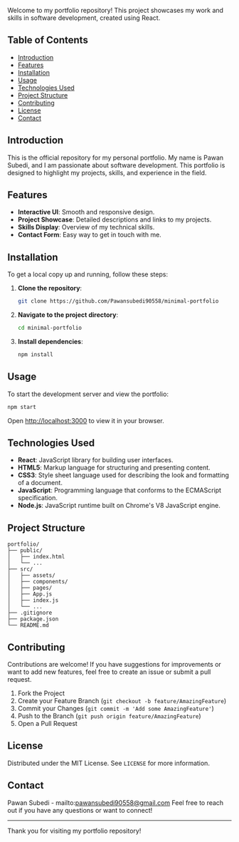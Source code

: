 Welcome to my portfolio repository! This project showcases my work and skills in software development, created using React.

## Table of Contents
- [Introduction](#introduction)
- [Features](#features)
- [Installation](#installation)
- [Usage](#usage)
- [Technologies Used](#technologies-used)
- [Project Structure](#project-structure)
- [Contributing](#contributing)
- [License](#license)
- [Contact](#contact)

## Introduction

This is the official repository for my personal portfolio. My name is Pawan Subedi, and I am passionate about software development. This portfolio is designed to highlight my projects, skills, and experience in the field.

## Features

- **Interactive UI**: Smooth and responsive design.
- **Project Showcase**: Detailed descriptions and links to my projects.
- **Skills Display**: Overview of my technical skills.
- **Contact Form**: Easy way to get in touch with me.

## Installation

To get a local copy up and running, follow these steps:

1. **Clone the repository**:
   ```sh
   git clone https://github.com/Pawansubedi90558/minimal-portfolio
   ```

2. **Navigate to the project directory**:
   ```sh
   cd minimal-portfolio
   ```

3. **Install dependencies**:
   ```sh
   npm install
   ```

## Usage

To start the development server and view the portfolio:

```sh
npm start
```

Open [http://localhost:3000](http://localhost:3000) to view it in your browser.

## Technologies Used

- **React**: JavaScript library for building user interfaces.
- **HTML5**: Markup language for structuring and presenting content.
- **CSS3**: Style sheet language used for describing the look and formatting of a document.
- **JavaScript**: Programming language that conforms to the ECMAScript specification.
- **Node.js**: JavaScript runtime built on Chrome's V8 JavaScript engine.

## Project Structure

```
portfolio/
├── public/
│   ├── index.html
│   └── ...
├── src/
│   ├── assets/
│   ├── components/
│   ├── pages/
│   ├── App.js
│   ├── index.js
│   └── ...
├── .gitignore
├── package.json
└── README.md
```

## Contributing

Contributions are welcome! If you have suggestions for improvements or want to add new features, feel free to create an issue or submit a pull request.

1. Fork the Project
2. Create your Feature Branch (`git checkout -b feature/AmazingFeature`)
3. Commit your Changes (`git commit -m 'Add some AmazingFeature'`)
4. Push to the Branch (`git push origin feature/AmazingFeature`)
5. Open a Pull Request

## License

Distributed under the MIT License. See `LICENSE` for more information.

## Contact

Pawan Subedi - mailto:pawansubedi90558@gmail.com
Feel free to reach out if you have any questions or want to connect!

---

Thank you for visiting my portfolio repository!

